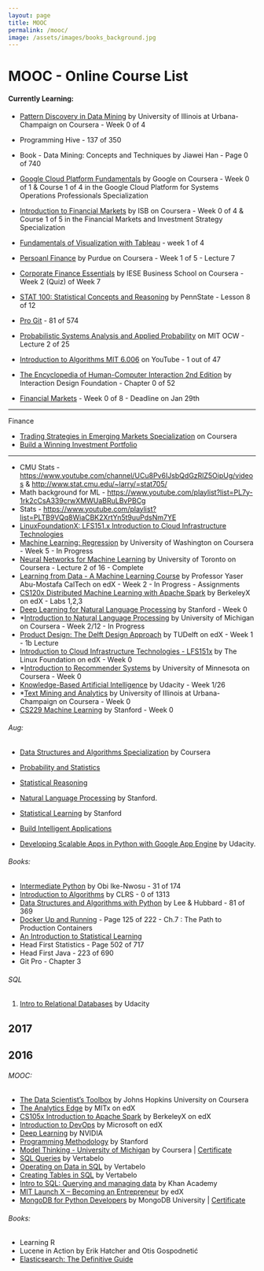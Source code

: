 ```yaml
---
layout: page
title: MOOC
permalink: /mooc/
image: /assets/images/books_background.jpg
---
```


# MOOC - Online Course List

#### Currently Learning: 

- [Pattern Discovery in Data Mining](https://www.coursera.org/learn/data-patterns) by University of Illinois at Urbana-Champaign on Coursera - Week 0 of 4
- Programming Hive - 137 of 350

- Book - Data Mining: Concepts and Techniques by Jiawei Han - Page 0 of 740

- [Google Cloud Platform Fundamentals](https://www.coursera.org/learn/gcp-fundamentals) by Google on Coursera - Week 0 of 1 & Course 1 of 4 in the Google Cloud Platform for Systems Operations Professionals Specialization
- [Introduction to Financial Markets](https://www.coursera.org/learn/financial-markets-intro) by ISB on Coursera - Week 0 of 4 & Course 1 of 5 in the Financial Markets and Investment Strategy Specialization
- [Fundamentals of Visualization with Tableau](https://www.coursera.org/learn/data-visualization-tableau/) - week 1 of 4
- [Persoanl Finance](https://courses.edx.org/courses/course-v1:PurdueX+PN-17.2+1T2017) by Purdue on Coursera - Week 1 of 5 - Lecture 7
- [Corporate Finance Essentials](https://www.coursera.org/learn/corporate-finance-essentials) by IESE Business School on Coursera - Week 2 (Quiz) of Week 7
- [STAT 100: Statistical Concepts and Reasoning](https://onlinecourses.science.psu.edu/stat100/) by PennState - Lesson 8 of 12
- [Pro Git](https://git-scm.com/book/en/v2) - 81 of 574
- [Probabilistic Systems Analysis and Applied Probability](https://ocw.mit.edu/courses/electrical-engineering-and-computer-science/6-041sc-probabilistic-systems-analysis-and-applied-probability-fall-2013/index.htm) on MIT OCW - Lecture 2 of 25
- [Introduction to Algorithms MIT 6.006](https://www.youtube.com/playlist?list=PLUl4u3cNGP61Oq3tWYp6V_F-5jb5L2iHb) on YouTube - 1 out of 47
- [The Encyclopedia of Human-Computer Interaction 2nd Edition](https://www.interaction-design.org/literature/book/the-encyclopedia-of-human-computer-interaction-2nd-ed) by Interaction Design Foundation - Chapter 0 of 52
- [Financial Markets](https://www.coursera.org/learn/financial-markets) - Week 0 of 8 - Deadline on Jan 29th


---------------------------------------------------------------------------------------------------------------------------------------
Finance

- [Trading Strategies in Emerging Markets Specialization](https://www.coursera.org/specializations/trading-strategy) on Coursera
- [Build a Winning Investment Portfolio](https://www.coursera.org/specializations/investment-portolio-management)

---------------------------------------------------------------------------------------------------------------------------------------

- CMU Stats - https://www.youtube.com/channel/UCu8Pv6IJsbQdGzRlZ5OipUg/videos & http://www.stat.cmu.edu/~larry/=stat705/
- Math background for ML - https://www.youtube.com/playlist?list=PL7y-1rk2cCsA339crwXMWUaBRuLBvPBCg
- Stats - https://www.youtube.com/playlist?list=PLTB9VQq8WiaCBK2XrtYn5t9uuPdsNm7YE
- [LinuxFoundationX: LFS151.x Introduction to Cloud Infrastructure Technologies](https://courses.edx.org/courses/course-v1:LinuxFoundationX+LFS151.x+2T2016)
- [Machine Learning: Regression](https://www.coursera.org/learn/ml-regression) by University of Washington on Coursera - Week 5 - In Progress
- [Neural Networks for Machine Learning](https://www.coursera.org/learn/neural-networks) by University of Toronto on Coursera - Lecture 2 of 16 - Complete
- [Learning from Data - A Machine Learning Course](http://work.caltech.edu/telecourse.html#lectures) by Professor Yaser Abu-Mostafa CalTech on edX - Week 2 - In Progress - Assignments
- [CS120x Distributed Machine Learning with Apache Spark](https://courses.edx.org/courses/course-v1:BerkeleyX+CS120x+2T2016) by BerkeleyX on edX - Labs 1,2,3
- [Deep Learning for Natural Language Processing](http://cs224d.stanford.edu/index.html) by Stanford - Week 0
- *[Introduction to Natural Language Processing](https://www.coursera.org/learn/natural-language-processing) by University of Michigan on Coursera - Week 2/12 - In Progress
- [Product Design: The Delft Design Approach](https://www.edx.org/course/product-design-delft-design-approach-delftx-dda691x-0) by TUDelft on edX - Week 1 - 1b Lecture
- [Introduction to Cloud Infrastructure Technologies - LFS151x](https://www.edx.org/course/introduction-cloud-infrastructure-linuxfoundationx-lfs151-x#!) by The Linux Foundation on edX - Week 0
- *[Introduction to Recommender Systems](https://www.coursera.org/learn/recommender-systems) by University of Minnesota on Coursera - Week 0
- [Knowledge-Based Artificial Intelligence](https://www.udacity.com/course/knowledge-based-ai-cognitive-systems--ud409) by Udacity - Week 1/26
- *[Text Mining and Analytics](https://www.coursera.org/specializations/data-mining) by University of Illinois at Urbana-Champaign on Coursera - Week 0
- [CS229 Machine Learning](http://cs229.stanford.edu/materials.html) by Stanford - Week 0


###### Aug:

- [Data Structures and Algorithms Specialization](https://www.coursera.org/specializations/data-structures-algorithms) by Coursera
- [Probability and Statistics](https://lagunita.stanford.edu/courses/OLI/ProbStat/Open/about)
- [Statistical Reasoning](https://lagunita.stanford.edu/courses/OLI/StatReasoning/Open/about)
- [Natural Language Processing](https://www.coursera.org/course/nlp) by Stanford.
- [Statistical Learning](https://lagunita.stanford.edu/courses/HumanitiesSciences/StatLearning/Winter2016/about) by Stanford
- [Build Intelligent Applications](https://www.coursera.org/specializations/machine-learning)

- [Developing Scalable Apps in Python with Google App Engine](https://www.udacity.com/course/developing-scalable-apps-in-python--ud858) by Udacity.

###### Books:

- [Intermediate Python](https://leanpub.com/intermediatepython) by Obi Ike-Nwosu - 31 of 174
- [Introduction to Algorithms](https://mitpress.mit.edu/books/introduction-algorithms) by CLRS - 0 of 1313
- [Data Structures and Algorithms with Python]() by Lee & Hubbard - 81 of 369
- [Docker Up and Running](http://shop.oreilly.com/product/0636920036142.do) - Page 125 of 222 - Ch.7 : The Path to Production Containers
- [An Introduction to Statistical Learning](http://www-bcf.usc.edu/~gareth/ISL/)
- Head First Statistics - Page 502 of 717
- Head First Java - 223 of 690
- Git Pro - Chapter 3


###### SQL
1. [Intro to Relational Databases](https://www.udacity.com/course/intro-to-relational-databases--ud197) by Udacity

## 2017

## 2016

###### MOOC:

- [The Data Scientist’s Toolbox](https://www.coursera.org/learn/data-scientists-tools) by Johns Hopkins University on Coursera
- [The Analytics Edge](https://www.edx.org/course/analytics-edge-mitx-15-071x-2) by MITx on edX
- [CS105x Introduction to Apache Spark](https://courses.edx.org/courses/course-v1:BerkeleyX+CS105x+1T2016) by BerkeleyX on edX
- [Introduction to DevOps](https://www.edx.org/course/introduction-devops-microsoft-dev212x) by Microsoft on edX
- [Deep Learning](https://developer.nvidia.com/deep-learning-courses) by NVIDIA
- [Programming Methodology](https://see.stanford.edu/Course/CS106A) by Stanford
- [Model Thinking - University of Michigan](https://www.coursera.org/learn/model-thinking) by Coursera | [Certificate](https://github.com/KartikKannapur/kartikkannapur.github.io/blob/master/mooc_certificates/Model_Thinking_Coursera_Michigan.png)
- [SQL Queries](https://academy.vertabelo.com/course/sql-queries) by Vertabelo
- [Operating on Data in SQL](https://academy.vertabelo.com/course/operating-on-data-in-sql) by Vertabelo
- [Creating Tables in SQL](https://academy.vertabelo.com/course/creating-tables-in-sql) by Vertabelo
- [Intro to SQL: Querying and managing data](https://www.khanacademy.org/computing/computer-programming/sql) by Khan Academy
- [MIT Launch X – Becoming an Entrepreneur](https://www.edx.org/course/becoming-entrepreneur-mitx-launch-x) by edX
- [MongoDB for Python Developers](https://university.mongodb.com/courses/M101P/about) by MongoDB University | [Certificate](https://github.com/KartikKannapur/kartikkannapur.github.io/blob/master/mooc_certificates/MongoDB_M101P_Certificate.pdf)


###### Books:
- Learning R
- Lucene in Action by Erik Hatcher and Otis Gospodnetić
- [Elasticsearch: The Definitive Guide](https://www.elastic.co/guide/en/elasticsearch/guide/current/index.html)
